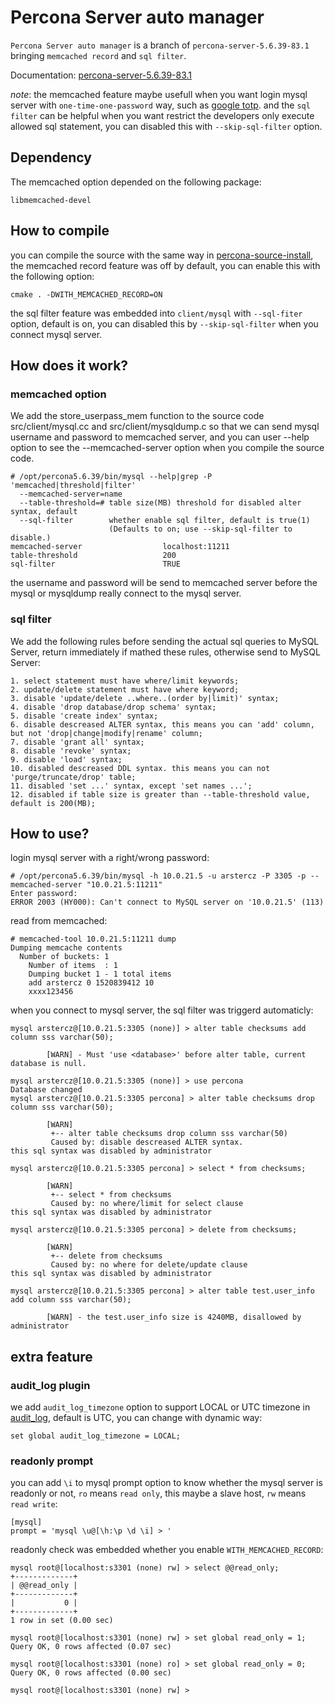 
# Percona Server auto manager

`Percona Server auto manager` is a branch of `percona-server-5.6.39-83.1` bringing `memcached record` and `sql filter`.

Documentation: [percona-server-5.6.39-83.1](http://www.percona.com/doc/percona-server/5.6)

*note*: the memcached feature maybe usefull when you want login mysql server with `one-time-one-password` way, such as [google totp](https://highdb.com/%E5%A6%82%E4%BD%95%E5%AE%9E%E7%8E%B0-mysql-%E7%9A%84%E4%B8%80%E6%AC%A1%E4%B8%80%E5%AF%86%E7%99%BB%E5%BD%95/). and the `sql filter` can be helpful when you want restrict the developers only execute allowed sql statement, you can disabled this with `--skip-sql-filter` option.

## Dependency

The memcached option depended on the following package:
```
libmemcached-devel
```

## How to compile

you can compile the source with the same way in [percona-source-install](https://www.percona.com/doc/percona-server/5.6/installation.html#installing-percona-server-from-a-source-tarball), the memcached record feature was off by default, you can enable this with the following option:
```
cmake . -DWITH_MEMCACHED_RECORD=ON
```
the sql filter feature was embedded into `client/mysql` with `--sql-fiter` option, default is on, you can disabled this by `--skip-sql-filter` when you connect mysql server.

## How does it work?

### memcached option

We add the store_userpass_mem function to the source code src/client/mysql.cc and src/client/mysqldump.c so that we can send mysql username and password to memcached server, and you can user --help option to see the --memcached-server option when you compile the source code.
```
# /opt/percona5.6.39/bin/mysql --help|grep -P 'memcached|threshold|filter'
  --memcached-server=name 
  --table-threshold=# table size(MB) threshold for disabled alter syntax, default
  --sql-filter        whether enable sql filter, default is true(1)
                      (Defaults to on; use --skip-sql-filter to disable.)
memcached-server                  localhost:11211
table-threshold                   200
sql-filter                        TRUE
```
the username and password will be send to memcached server before the mysql or mysqldump really connect to the mysql server.

### sql filter

We add the following rules before sending the actual sql queries to MySQL Server, return immediately if mathed these rules, otherwise send to MySQL Server:
```
1. select statement must have where/limit keywords;
2. update/delete statement must have where keyword;
3. disable 'update/delete ..where..(order by|limit)' syntax;
4. disable 'drop database/drop schema' syntax;
5. disable 'create index' syntax;
6. disable descreased ALTER syntax, this means you can 'add' column, but not 'drop|change|modify|rename' column;
7. disable 'grant all' syntax;
8. disable 'revoke' syntax;
9. disable 'load' syntax;
10. disabled descreased DDL syntax. this means you can not 'purge/truncate/drop' table;
11. disabled 'set ...' syntax, except 'set names ...';
12. disabled if table size is greater than --table-threshold value, default is 200(MB);
```

## How to use?

login mysql server with a right/wrong password:
```
# /opt/percona5.6.39/bin/mysql -h 10.0.21.5 -u arstercz -P 3305 -p --memcached-server "10.0.21.5:11211"
Enter password: 
ERROR 2003 (HY000): Can't connect to MySQL server on '10.0.21.5' (113)
```
read from memcached:
```
# memcached-tool 10.0.21.5:11211 dump
Dumping memcache contents
  Number of buckets: 1
    Number of items  : 1
    Dumping bucket 1 - 1 total items
    add arstercz 0 1520839412 10
    xxxx123456
```

when you connect to mysql server, the sql filter was triggerd automaticly:
```
mysql arstercz@[10.0.21.5:3305 (none)] > alter table checksums add column sss varchar(50);                   

        [WARN] - Must 'use <database>' before alter table, current database is null.

mysql arstercz@[10.0.21.5:3305 (none)] > use percona
Database changed
mysql arstercz@[10.0.21.5:3305 percona] > alter table checksums drop column sss varchar(50);   

        [WARN]
         +-- alter table checksums drop column sss varchar(50)
         Caused by: disable descreased ALTER syntax.
this sql syntax was disabled by administrator

mysql arstercz@[10.0.21.5:3305 percona] > select * from checksums;

        [WARN]
         +-- select * from checksums
         Caused by: no where/limit for select clause
this sql syntax was disabled by administrator

mysql arstercz@[10.0.21.5:3305 percona] > delete from checksums;

        [WARN]
         +-- delete from checksums
         Caused by: no where for delete/update clause
this sql syntax was disabled by administrator

mysql arstercz@[10.0.21.5:3305 percona] > alter table test.user_info add column sss varchar(50);

        [WARN] - the test.user_info size is 4240MB, disallowed by administrator

```

## extra feature

### audit_log plugin

we add `audit_log_timezone` option to support LOCAL or UTC timezone in [audit_log](https://www.percona.com/doc/percona-server/5.6/management/audit_log_plugin.html), default is UTC, you can change with dynamic way:
```
set global audit_log_timezone = LOCAL;
```

### readonly prompt

you can add `\i` to mysql prompt option to know whether the mysql server is readonly or not, `ro` means `read only`, this maybe a slave host, `rw` means `read write`:
```
[mysql]
prompt = 'mysql \u@[\h:\p \d \i] > '
```
readonly check was embedded whether you enable `WITH_MEMCACHED_RECORD`:
```
mysql root@[localhost:s3301 (none) rw] > select @@read_only;
+-------------+
| @@read_only |
+-------------+
|           0 |
+-------------+
1 row in set (0.00 sec)

mysql root@[localhost:s3301 (none) rw] > set global read_only = 1;
Query OK, 0 rows affected (0.07 sec)

mysql root@[localhost:s3301 (none) ro] > set global read_only = 0;
Query OK, 0 rows affected (0.00 sec)

mysql root@[localhost:s3301 (none) rw] > 
```

